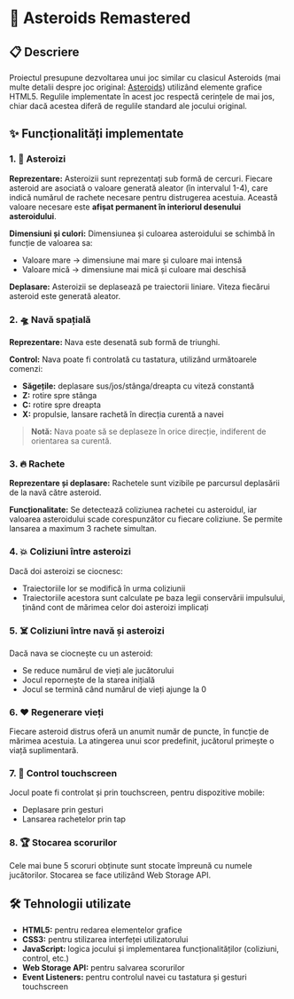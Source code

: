 # 🚀 Asteroids Remastered

## 📋 Descriere
Proiectul presupune dezvoltarea unui joc similar cu clasicul Asteroids (mai multe detalii despre joc original: [Asteroids](https://en.wikipedia.org/wiki/Asteroids_(video_game))) utilizând elemente grafice HTML5. Regulile implementate în acest joc respectă cerințele de mai jos, chiar dacă acestea diferă de regulile standard ale jocului original.

## ✨ Funcționalități implementate

### 1. 💫 Asteroizi

**Reprezentare:** Asteroizii sunt reprezentați sub formă de cercuri. Fiecare asteroid are asociată o valoare generată aleator (în intervalul 1-4), care indică numărul de rachete necesare pentru distrugerea acestuia. Această valoare necesare este **afișat permanent în interiorul desenului asteroidului**.

**Dimensiuni și culori:** Dimensiunea și culoarea asteroidului se schimbă în funcție de valoarea sa:
- Valoare mare → dimensiune mai mare și culoare mai intensă
- Valoare mică → dimensiune mai mică și culoare mai deschisă

**Deplasare:** Asteroizii se deplasează pe traiectorii liniare. Viteza fiecărui asteroid este generată aleator.

### 2. 🛸 Navă spațială

**Reprezentare:** Nava este desenată sub formă de triunghi.

**Control:** Nava poate fi controlată cu tastatura, utilizând următoarele comenzi:
- **Săgețile:** deplasare sus/jos/stânga/dreapta cu viteză constantă
- **Z:** rotire spre stânga
- **C:** rotire spre dreapta
- **X:** propulsie, lansare rachetă în direcția curentă a navei

> **Notă:** Nava poate să se deplaseze în orice direcție, indiferent de orientarea sa curentă.

### 3. 🔥 Rachete

**Reprezentare și deplasare:** Rachetele sunt vizibile pe parcursul deplasării de la navă către asteroid.

**Funcționalitate:** Se detectează coliziunea rachetei cu asteroidul, iar valoarea asteroidului scade corespunzător cu fiecare coliziune. Se permite lansarea a maximum 3 rachete simultan.

### 4. 💥 Coliziuni între asteroizi

Dacă doi asteroizi se ciocnesc:
- Traiectoriile lor se modifică în urma coliziunii
- Traiectoriile acestora sunt calculate pe baza legii conservării impulsului, ținând cont de mărimea celor doi asteroizi implicați

### 5. ☠️ Coliziuni între navă și asteroizi

Dacă nava se ciocnește cu un asteroid:
- Se reduce numărul de vieți ale jucătorului
- Jocul repornește de la starea inițială
- Jocul se termină când numărul de vieți ajunge la 0

### 6. ❤️ Regenerare vieți

Fiecare asteroid distrus oferă un anumit număr de puncte, în funcție de mărimea acestuia. La atingerea unui scor predefinit, jucătorul primește o viață suplimentară.

### 7. 📱 Control touchscreen

Jocul poate fi controlat și prin touchscreen, pentru dispozitive mobile:
- Deplasare prin gesturi
- Lansarea rachetelor prin tap

### 8. 🏆 Stocarea scorurilor

Cele mai bune 5 scoruri obținute sunt stocate împreună cu numele jucătorilor. Stocarea se face utilizând Web Storage API.

## 🛠️ Tehnologii utilizate
- **HTML5:** pentru redarea elementelor grafice
- **CSS3:** pentru stilizarea interfeței utilizatorului
- **JavaScript:** logica jocului și implementarea funcționalităților (coliziuni, control, etc.)
- **Web Storage API:** pentru salvarea scorurilor
- **Event Listeners:** pentru controlul navei cu tastatura și gesturi touchscreen
